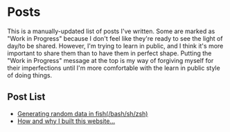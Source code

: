 # Posts

This is a manually-updated list of posts I've written.
Some are marked as "Work in Progress" because I don't feel like they're ready to see the light of day/to be shared.
However, I'm trying to learn in public, and I think it's more important to share them than to have them in perfect shape.
Putting the "Work in Progress" message at the top is my way of forgiving myself for their imperfections until I'm more comfortable with the learn in public style of doing things.

## Post List

- [Generating random data in fish(/bash/sh/zsh)](?id=random-strings-in-bash)
- [How and why I built this website…](?id=website)
